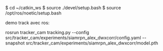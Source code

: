 $ cd ~/catkin_ws
$ source ./devel/setup.bash
$ source /opt/ros/noetic/setup.bash

demo track avec ros:

rosrun tracker_cam tracking.py --config src/tracker_cam/experiments/siamrpn_alex_dwxcorr/config.yaml --snapshot src/tracker_cam/experiments/siamrpn_alex_dwxcorr/model.pth
